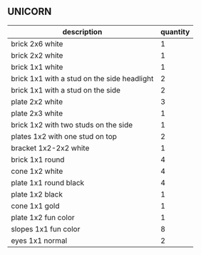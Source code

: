 ## UNICORN
| description | quantity |
| --- | --- |
|brick 2x6 white | 1 |
|brick 2x2 white | 1 |
|brick 1x1 white | 1 |
|brick 1x1 with a stud on the side headlight | 2 |  
|brick 1x1 with a stud on the side | 2 |
|plate 2x2 white | 3 |
|plate 2x3 white | 1 |
|brick 1x2 with two studs on the side| 1 |
|plates 1x2  with one stud on top | 2 |
|bracket 1x2-2x2 white | 1 |
|brick 1x1 round | 4 |
|cone 1x2 white | 4 |
|plate 1x1 round black | 4 |
|plate 1x2 black | 1 |
|cone 1x1 gold | 1 |
|plate 1x2 fun color | 1 |
|slopes 1x1 fun color | 8 |
|eyes 1x1 normal | 2 |

